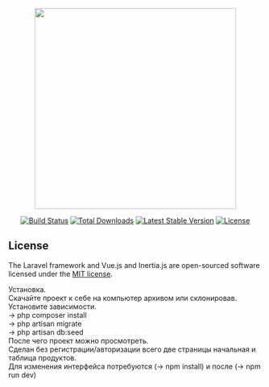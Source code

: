 <p align="center"><a href="https://laravel.com" target="_blank"><img src="https://raw.githubusercontent.com/laravel/art/master/logo-lockup/5%20SVG/2%20CMYK/1%20Full%20Color/laravel-logolockup-cmyk-red.svg" width="400"></a></p>

<p align="center">
<a href="https://travis-ci.org/laravel/framework"><img src="https://travis-ci.org/laravel/framework.svg" alt="Build Status"></a>
<a href="https://packagist.org/packages/laravel/framework"><img src="https://poser.pugx.org/laravel/framework/d/total.svg" alt="Total Downloads"></a>
<a href="https://packagist.org/packages/laravel/framework"><img src="https://poser.pugx.org/laravel/framework/v/stable.svg" alt="Latest Stable Version"></a>
<a href="https://packagist.org/packages/laravel/framework"><img src="https://poser.pugx.org/laravel/framework/license.svg" alt="License"></a>
</p>







## License

The Laravel framework and Vue.js and Inertia.js are open-sourced software licensed under the [MIT license](https://opensource.org/licenses/MIT).
  

   Установка.</br>
 Скачайте проект к себе  на компьютер архивом или склонировав. </br>
 Установите зависимости.</br>
 -> php composer install</br>
 -> php artisan migrate</br>
 -> php artisan db:seed</br>
 После чего проект можно просмотреть.</br>
 Сделан без регистрации/авторизации всего две страницы начальная и таблица продуктов.</br>
 Для изменения интерфейса потребуются (-> npm install) и после (-> npm run dev)</br>

